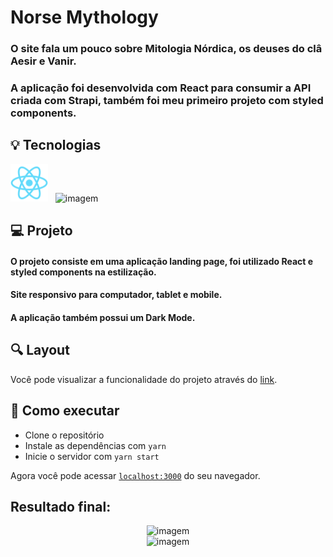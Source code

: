 # Norse Mythology


<p align="center">
  
### O site fala um pouco sobre Mitologia Nórdica, os deuses do clâ Aesir e Vanir. 
### A aplicação foi desenvolvida com React para consumir a API criada com Strapi, também foi meu primeiro projeto com styled components.

## 💡 Tecnologias

<img src="https://raw.githubusercontent.com/devicons/devicon/master/icons/react/react-original.svg" width="60"> &nbsp;
<img src="https://avatars.githubusercontent.com/u/20658825?s=200&v=4" alt="imagem" width="70"> &nbsp;

  
## 💻 Projeto
#### O projeto consiste em uma aplicação landing page, foi utilizado React e styled components na estilização.
#### Site responsivo para computador, tablet e mobile.
#### A aplicação também possui um Dark Mode.
  
## 🔍 Layout

Você pode visualizar a funcionalidade do projeto através do [link](https://norse-mythology.vercel.app/).

## 🚀 Como executar

- Clone o repositório
- Instale as dependências com `yarn`
- Inicie o servidor com `yarn start`

Agora você pode acessar [`localhost:3000`](http://localhost:3000) do seu navegador.
  
## Resultado final:
<p align="center">
<img  src="https://i.imgur.com/IEH7eYu.png" alt="imagem" width=900px> <br>
<img  src="https://i.imgur.com/vzzWcYs.png" alt="imagem" width=900px> <br>

